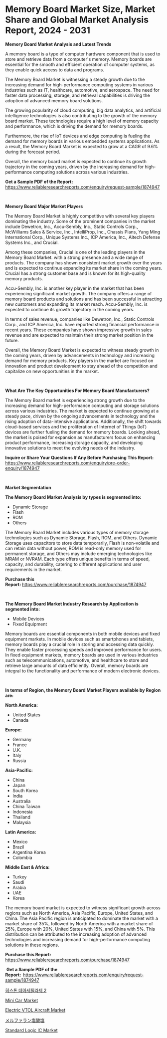 <p><h1>Memory Board Market Size, Market Share and Global Market Analysis Report, 2024 - 2031</h1></p><p><strong>Memory Board Market Analysis and Latest Trends</strong></p>
<p><p>A memory board is a type of computer hardware component that is used to store and retrieve data from a computer's memory. Memory boards are essential for the smooth and efficient operation of computer systems, as they enable quick access to data and programs.</p><p>The Memory Board Market is witnessing a steady growth due to the increasing demand for high-performance computing systems in various industries such as IT, healthcare, automotive, and aerospace. The need for faster data processing, storage, and retrieval capabilities is driving the adoption of advanced memory board solutions.</p><p>The growing popularity of cloud computing, big data analytics, and artificial intelligence technologies is also contributing to the growth of the memory board market. These technologies require a high level of memory capacity and performance, which is driving the demand for memory boards.</p><p>Furthermore, the rise of IoT devices and edge computing is fueling the demand for memory boards in various embedded systems applications. As a result, the Memory Board Market is expected to grow at a CAGR of 9.6% during the forecast period.</p><p>Overall, the memory board market is expected to continue its growth trajectory in the coming years, driven by the increasing demand for high-performance computing solutions across various industries.</p></p>
<p><strong>Get a Sample PDF of the Report:&nbsp;</strong> <a href="https://www.reliableresearchreports.com/enquiry/request-sample/1874947">https://www.reliableresearchreports.com/enquiry/request-sample/1874947</a></p>
<p>&nbsp;</p>
<p><strong>Memory Board Major Market Players</strong></p>
<p><p>The Memory Board Market is highly competitive with several key players dominating the industry. Some of the prominent companies in the market include Dewetron, Inc., Accu-Sembly, Inc., Static Controls Corp., McWilliams Sales & Service, Inc., IntelliProp, Inc., Chassis Plans, Yang Ming International Corp., Unique Systems Inc., ICP America, Inc., Aitech Defense Systems Inc., and Crucial.</p><p>Among these companies, Crucial is one of the leading players in the Memory Board Market. with a strong presence and a wide range of products. The company has shown consistent market growth over the years and is expected to continue expanding its market share in the coming years. Crucial has a strong customer base and is known for its high-quality memory products.</p><p>Accu-Sembly, Inc. is another key player in the market that has been experiencing significant market growth. The company offers a range of memory board products and solutions and has been successful in attracting new customers and expanding its market reach. Accu-Sembly, Inc. is expected to continue its growth trajectory in the coming years.</p><p>In terms of sales revenue, companies like Dewetron, Inc., Static Controls Corp., and ICP America, Inc. have reported strong financial performance in recent years. These companies have shown impressive growth in sales revenue and are expected to maintain their strong market position in the future.</p><p>Overall, the Memory Board Market is expected to witness steady growth in the coming years, driven by advancements in technology and increasing demand for memory products. Key players in the market are focused on innovation and product development to stay ahead of the competition and capitalize on new opportunities in the market.</p></p>
<p>&nbsp;</p>
<p><strong>What Are The Key Opportunities For Memory Board Manufacturers?</strong></p>
<p><p>The Memory Board market is experiencing strong growth due to the increasing demand for high-performance computing and storage solutions across various industries. The market is expected to continue growing at a steady pace, driven by the ongoing advancements in technology and the rising adoption of data-intensive applications. Additionally, the shift towards cloud-based services and the proliferation of Internet of Things (IoT) devices are further fueling the demand for memory boards. Looking ahead, the market is poised for expansion as manufacturers focus on enhancing product performance, increasing storage capacity, and developing innovative solutions to meet the evolving needs of the industry.</p></p>
<p><strong>Inquire or Share Your Questions If Any Before Purchasing This Report:</strong> <a href="https://www.reliableresearchreports.com/enquiry/pre-order-enquiry/1874947">https://www.reliableresearchreports.com/enquiry/pre-order-enquiry/1874947</a></p>
<p>&nbsp;</p>
<p><strong>Market Segmentation</strong></p>
<p><strong>The Memory Board Market Analysis by types is segmented into:</strong></p>
<p><ul><li>Dynamic Storage</li><li>Flash</li><li>ROM</li><li>Others</li></ul></p>
<p><p>The Memory Board Market includes various types of memory storage technologies such as Dynamic Storage, Flash, ROM, and Others. Dynamic Storage uses capacitors to store data temporarily, Flash is non-volatile and can retain data without power, ROM is read-only memory used for permanent storage, and Others may include emerging technologies like MRAM or NVRAM. Each type offers unique benefits in terms of speed, capacity, and durability, catering to different applications and user requirements in the market.</p></p>
<p><strong>Purchase this Report:&nbsp;</strong><a href="https://www.reliableresearchreports.com/purchase/1874947">https://www.reliableresearchreports.com/purchase/1874947</a></p>
<p>&nbsp;</p>
<p><strong>The Memory Board Market Industry Research by Application is segmented into:</strong></p>
<p><ul><li>Mobile Devices</li><li>Fixed Equipment</li></ul></p>
<p><p>Memory boards are essential components in both mobile devices and fixed equipment markets. In mobile devices such as smartphones and tablets, memory boards play a crucial role in storing and accessing data quickly. They enable faster processing speeds and improved performance for users. In fixed equipment markets, memory boards are used in various industries such as telecommunications, automotive, and healthcare to store and retrieve large amounts of data efficiently. Overall, memory boards are integral to the functionality and performance of modern electronic devices.</p></p>
<p>&nbsp;</p>
<p><strong>In terms of Region, the Memory Board Market Players available by Region are:</strong></p>
<p>
    <p> <strong> North America: </strong>
        <ul>
            <li>United States</li>
            <li>Canada</li>
        </ul>
        </p> 
    <p> <strong> Europe: </strong>
        <ul>
            <li>Germany</li>
            <li>France</li>
            <li>U.K.</li>
            <li>Italy</li>
            <li>Russia</li>
        </ul>
        </p> 
    <p> <strong> Asia-Pacific: </strong>
        <ul>
            <li>China</li>
            <li>Japan</li>
            <li>South Korea</li>
            <li>India</li>
            <li>Australia</li>
            <li>China Taiwan</li>
            <li>Indonesia</li>
            <li>Thailand</li>
            <li>Malaysia</li>
        </ul>
        </p> 
    <p> <strong> Latin America: </strong>
        <ul>
            <li>Mexico</li>
            <li>Brazil</li>
            <li>Argentina Korea</li>
            <li>Colombia</li>
        </ul>
        </p> 
    <p> <strong> Middle East & Africa: </strong>
        <ul>
            <li>Turkey</li>
            <li>Saudi</li>
            <li>Arabia</li>
            <li>UAE</li>
            <li>Korea</li>
        </ul>
    </p>
    </p>
<p><p>The memory board market is expected to witness significant growth across regions such as North America, Asia Pacific, Europe, United States, and China. The Asia Pacific region is anticipated to dominate the market with a market share of 35%, followed by North America with a market share of 25%, Europe with 20%, United States with 15%, and China with 5%. This distribution can be attributed to the increasing adoption of advanced technologies and increasing demand for high-performance computing solutions in these regions.</p></p>
<p><strong>Purchase this Report: </strong><a href="https://www.reliableresearchreports.com/purchase/1874947">https://www.reliableresearchreports.com/purchase/1874947</a></p>
<p>&nbsp;<strong>Get a Sample PDF of the Report:&nbsp;&nbsp;</strong><a href="https://www.reliableresearchreports.com/enquiry/request-sample/1874947">https://www.reliableresearchreports.com/enquiry/request-sample/1874947</a></p>
<p><strong></strong></p>
<p><p><a href="https://github.com/plelbej847484502/Market-Research-Report-List-1/blob/main/377778611103.md">히스톤 데아세틸라제 2</a></p><p><a href="https://issuu.com/reportprime-2/docs/mini-car-market-size-2030.pptx">Mini Car Market</a></p><p><a href="https://issuu.com/reportprime-2/docs/electric-vtol-aircraft-market-size-2030.pptx">Electric VTOL Aircraft Market</a></p><p><a href="https://github.com/EthanMorar2011/Market-Research-Report-List-1/blob/main/944425611914.md">メルファラン塩酸塩</a></p><p><a href="https://github.com/Sarissaschmalingtr6fz2739/Market-Research-Report-List-1/blob/main/standard-logic-ic-market.md">Standard Logic IC Market</a></p></p>